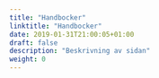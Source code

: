 ```yaml
---
title: "Handbocker"
linktitle: "Handbocker"
date: 2019-01-31T21:00:05+01:00
draft: false
description: "Beskrivning av sidan"
weight: 0
---
```

